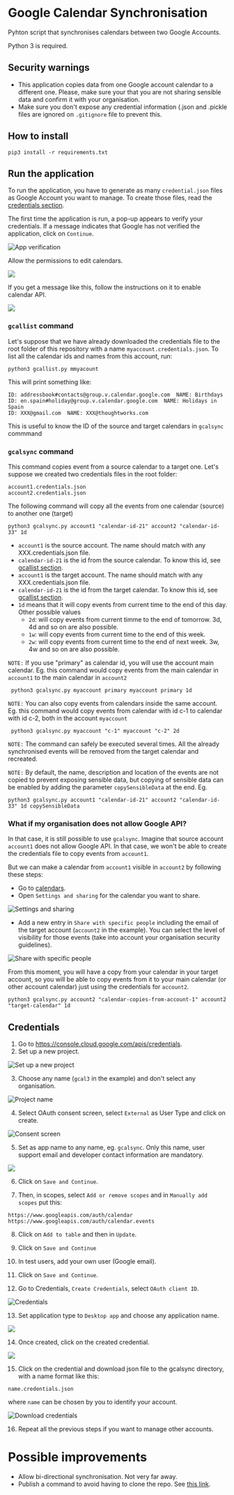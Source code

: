 # Google Calendar Synchronisation

Pyhton script that synchronises calendars between two Google Accounts. 

Python 3 is required. 

## Security warnings

- This application copies data from one Google account calendar to a different one. Please, make sure your that you are not sharing sensible data and confirm it with your organisation. 
- Make sure you don't expose any credential information (.json and .pickle files are ignored on `.gitignore` file to prevent this.

## How to install

```
pip3 install -r requirements.txt
```

## Run the application

To run the application, you have to generate as many `credential.json` files as Google Account you want to manage. To create those files, read the [credentials section](#credentials).

The first time the application is run, a pop-up appears to verify your credentials. If a message indicates that Google has not
verified the application, click on `Continue`.

![App verification](.README_images/app_verification.png)

Allow the permissions to edit calendars.

![](.README_images/permissions.png)

If you get a message like this, follow the instructions on it to enable calendar API.

![](.README_images/message.png)

### `gcallist` command

Let's suppose that we have already downloaded the credentials file to the root folder of this repository with a name `myaccount.credentials.json`. To list all the calendar ids and names from this account, run:

```shell script
python3 gcallist.py mmyacount
```

This will print something like:

```
ID: addressbook#contacts@group.v.calendar.google.com  NAME: Birthdays
ID: en.spain#holiday@group.v.calendar.google.com  NAME: Holidays in Spain
ID: XXX@gmail.com  NAME: XXX@thoughtworks.com
```

This is useful to know the ID of the source and target calendars in `gcalsync` commmand

### `gcalsync` command

This command copies event from a source calendar to a target one. Let's suppose we created two credentials files in the root folder:

```
account1.credentials.json
account2.credentials.json
```

The following command will copy all the events from one calendar (source) to another one (target)

```shell script
python3 gcalsync.py account1 "calendar-id-21" account2 "calendar-id-33" 1d
```

- `account1` is the source account. The name should match with any XXX.credentials.json file. 
- `calendar-id-21` is the id from the source calendar. To know this id, see [gcallist section](#gcallist-command).
- `account1` is the target account. The name should match with any XXX.credentials.json file. 
- `calendar-id-21` is the id from the target calendar. To know this id, see [gcallist section](#gcallist-command).
- `1d` means that it will copy events from current time to the end of this day. Other possible values
    - `2d`: will copy events from current timme to the end of tomorrow. 3d, 4d and so on are also possible. 
    - `1w`: will copy events from current time to the end of this week. 
    - `2w`: will copy events from current time to the end of next week. 3w, 4w and so on are also possible. 

`NOTE:` If you use "primary" as calendar id, you will use the account main calendar. Eg. this command would copy events from the main calendar in `account1` to the main calendar in `account2` 

```shell script
 python3 gcalsync.py myaccount primary myaccount primary 1d 
```

`NOTE:` You can also copy events from calendars inside the same account. Eg. this command would copy events from calendar with id c-1 to calendar with id c-2, both in the account `myaccount`

```shell script
 python3 gcalsync.py myaccount "c-1" myaccount "c-2" 2d 
````

`NOTE:` The command can safely be executed several times. All the already synchronised events will be removed from the target calendar and recreated. 

`NOTE:` By default, the name, description and location of the events are not copied to prevent exposing sensible data, but copying of sensible data can be enabled by adding the parameter `copySensibleData` at the end. Eg.

```shell script
python3 gcalsync.py account1 "calendar-id-21" account2 "calendar-id-33" 1d copySensibleData
```

### What if my organisation does not allow Google API?

In that case, it is still possible to use `gcalsync`. Imagine that source account `account1` does not allow Google API. In that case, we won't be able to create the credentials file to copy events from `account1`.

But we can make a calendar from `account1` visible in `account2` by following these steps:

- Go to [calendars](https://calendar.google.com/calendar/u/0/r/month). 
- Open `Settings and sharing` for the calendar you want to share.

![Settings and sharing](.README_images/settings_sharings.png)

- Add a new entry in `Share with specific people` including the email of the target account (`account2` in the example). You can select the level of visibility for those events (take into account your organisation security guidelines).

![Share with specific people](.README_images/share_people.png)

From this moment, you will have a copy from your calendar in your target account, so you will be able to copy events from it to your main calendar (or other account calendar) just using the credentials for `account2`. 

```shell script
python3 gcalsync.py account2 "calendar-copies-from-account-1" account2 "target-calendar" 1d 
```

## Credentials

1) Go to https://console.cloud.google.com/apis/credentials.
2) Set up a new project.

![Set up a new project](.README_images/new_project.png)

3) Choose any name (`gcal3` in the example) and don't select any organisation.

![Project name](.README_images/document_name.png)

4) Select OAuth consent screen, select `External` as User Type and click on create. 

![Consent screen](.README_images/consent_screen.png)

5) Set as app name to any name, eg. `gcalsync`. Only this name, user support email and developer contact information are mandatory.

![](.README_images/app_name.png)

6) Click on `Save and Continue`.

7) Then, in scopes, select `Add or remove scopes` and in `Manually add scopes` put this:

```
https://www.googleapis.com/auth/calendar
https://www.googleapis.com/auth/calendar.events
```

8) Click on `Add to table` and then in `Update`.

9) Click on `Save and Continue`

10) In test users, add your own user (Google email).

11) Click on `Save and Continue`.

12) Go to Credentials, `Create Credentials`, select `OAuth client ID`.

![Credentials](.README_images/credentials.png)

13) Set application type to `Desktop app` and choose any application name. 

![](.README_images/credentials2.png)

14) Once created, click on the created credential.
 
 ![](.README_images/credential.png)
 
15) Click on the credential and download json file to the gcalsync directory, with a name format like this:

```
name.credentials.json
```

where `name` can be chosen by you to identify your account. 

![Download credentials](.README_images/download_json.png)

16) Repeat all the previous steps if you want to manage other accounts. 


# Possible improvements 

- Allow bi-directional synchronisation. Not very far away. 
- Publish a command to avoid having to clone the repo. See [this link](https://towardsdatascience.com/how-to-build-and-publish-command-line-applications-with-python-96065049abc1).


